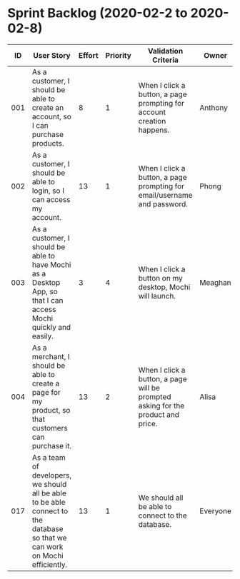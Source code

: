 # Sprint Backlog (2020-02-2 to 2020-02-8)

| ID | User Story | Effort | Priority | Validation Criteria | Owner |
|----|------------|--------|----------|---------------------|-------|
| 001 | As a customer, I should be able to create an account, so I can purchase products. | 8 | 1 | When I click a button, a page prompting for account creation happens. | Anthony |
| 002 | As a customer, I should be able to login, so I can access my account. | 13 | 1 | When I click a button, a page prompting for email/username and password. | Phong |
| 003 | As a customer, I should be able to have Mochi as a Desktop App, so that I can access Mochi quickly and easily. | 3 | 4 | When I click a button on my desktop, Mochi will launch. | Meaghan |
| 004 | As a merchant, I should be able to create a page for my product, so that customers can purchase it. | 13 | 2 | When I click a button, a page will be prompted asking for the product and price. | Alisa |
| 017 | 	As a team of developers, we should all be able to be able connect to the database so that we can work on Mochi efficiently. | 13 | 1 | We should all be able to connect to the database. | Everyone |

